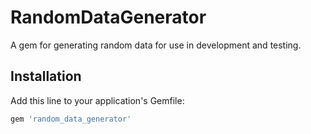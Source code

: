# RandomDataGenerator

A gem for generating random data for use in development and testing.

## Installation

Add this line to your application's Gemfile:

```ruby
gem 'random_data_generator'

